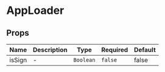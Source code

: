 # AppLoader

## Props

<!-- @vuese:AppLoader:props:start -->
|Name|Description|Type|Required|Default|
|---|---|---|---|---|
|isSign|-|`Boolean`|`false`|false|

<!-- @vuese:AppLoader:props:end -->


